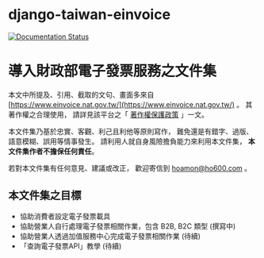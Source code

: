 # django-taiwan-einvoice
[![Documentation Status](https://readthedocs.org/projects/django-taiwan-einvoice/badge/?version=latest)](https://django-taiwan-einvoice.readthedocs.io/zh_TW/latest/?badge=latest)

# 導入財政部電子發票服務之文件集

本文中所提及、引用、截取的文句、畫面多來自 [https://www.einvoice.nat.gov.tw/](https://www.einvoice.nat.gov.tw/) 。
其著作權之合理使用，
請詳見該平台之「 [著作權保護政策](https://www.einvoice.nat.gov.tw/index!showCopyRights) 」一文。

本文件集乃基於忠實、客觀、利己且利他等原則寫作，
難免還是有錯字、過版、語意模糊、誤用等情事發生。
請利用人就自身風險擔負能力來利用本文件集，
**本文件集作者不擔保任何責任**。

若對本文件集有任何意見、建議或改正，
歡迎寄信到 <hoamon@ho600.com> 。

## 本文件集之目標

* 協助消費者設定電子發票載具
* 協助營業人自行處理電子發票相關作業，包含 B2B, B2C 類型 (撰寫中)
* 協助營業人透過加值服務中心完成電子發票相關作業 (待續)
* 「查詢電子發票API」教學 (待續)